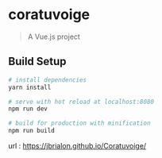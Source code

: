 # coratuvoige

> A Vue.js project

## Build Setup

``` bash
# install dependencies
yarn install

# serve with hot reload at localhost:8080
npm run dev

# build for production with minification
npm run build
```

url : https://jbrialon.github.io/Coratuvoige/
